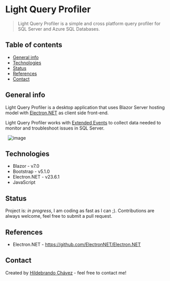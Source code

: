 # Light Query Profiler
> Light Query Profiler is a simple and cross platform query profiler for SQL Server and Azure SQL Databases.

## Table of contents
* [General info](#general-info)
* [Technologies](#technologies)
* [Status](#status)
* [References](#inspiration)
* [Contact](#contact)

## General info
Light Query Profiler is a desktop application that uses Blazor Server hosting model with [Electron.NET](https://github.com/ElectronNET/Electron.NET) as client side front-end.

Light Query Profiler works with [Extended Events](https://docs.microsoft.com/en-us/sql/relational-databases/extended-events/quick-start-extended-events-in-sql-server?view=sql-server-ver16) to collect data needed to monitor and troubleshoot issues in SQL Server.

&nbsp;
![image](https://user-images.githubusercontent.com/32686301/190280331-63ca6bb7-c07d-4c12-94c9-582ea36d26c4.png)
&nbsp;

## Technologies
* Blazor        -  v7.0
* Bootstrap     -  v5.1.0
* Electron.NET  -  v23.6.1
* JavaScript  


## Status
Project is: _in progress_, I am coding as fast as I can ;). Contributions are always welcome, feel free to submit a pull request.

## References
* Electron.NET - https://github.com/ElectronNET/Electron.NET

## Contact
Created by [Hildebrando Chávez](mailto:brandochn@gmail.com) - feel free to contact me!

